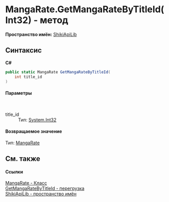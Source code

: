 # MangaRate.GetMangaRateByTitleId(Int32) - метод
 

**Пространство имён:**&nbsp;<a href="N_ShikiApiLib.md">ShikiApiLib</a><br />

## Синтаксис

**C#**<br />
``` C#
public static MangaRate GetMangaRateByTitleId(
	int title_id
)
```


#### Параметры
&nbsp;<dl><dt>title_id</dt><dd>Тип:&nbsp;<a href="http://msdn2.microsoft.com/ru-ru/library/td2s409d" target="_blank">System.Int32</a><br /></dd></dl>

#### Возвращаемое значение
Тип:&nbsp;<a href="T_ShikiApiLib_MangaRate.md">MangaRate</a>

## См. также


#### Ссылки
<a href="T_ShikiApiLib_MangaRate.md">MangaRate - Класс</a><br /><a href="Overload_ShikiApiLib_MangaRate_GetMangaRateByTitleId.md">GetMangaRateByTitleId - перегрузка</a><br /><a href="N_ShikiApiLib.md">ShikiApiLib - пространство имён</a><br />